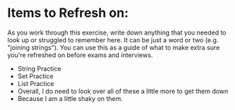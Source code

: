 # Items to Refresh on:

As you work through this exercise, write down anything that you needed to look up or struggled to remember here. It can be just a word or two (e.g. "joining strings"). You can use this as a guide of what to make extra sure you're refreshed on before exams and interviews.

- String Practice
- Set Practice
- List Practice
- Overall, I do need to look over all of these a little more to get them down
- Because I am a little shaky on them.